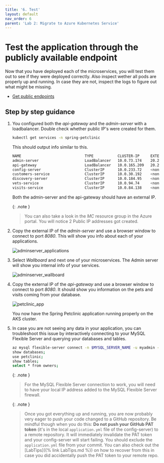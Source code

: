 ```yaml
---
title: '6. Test'
layout: default
nav_order: 6
parent: 'Lab 2: Migrate to Azure Kubernetes Service'
---
```


# Test the application through the publicly available endpoint

Now that you have deployed each of the microservices, you will test them out to see if they were deployed correctly. Also inspect wether all pods are properly up and running. In case they are not, inspect the logs to figure out what might be missing.

- [Get public endpoints](https://docs.microsoft.com/en-us/azure/aks/kubernetes-walkthrough#test-the-application)

## Step by step guidance

1. You configured both the _api-gateway_ and the _admin-server_ with a loadbalancer. Double check whether public IP's were created for them.

   ```bash
   kubectl get services -n spring-petclinic
   ```

   This should output info similar to this.

   ```bash
   NAME                             TYPE           CLUSTER-IP     EXTERNAL-IP     PORT(S)          AGE
   admin-server                     LoadBalancer   10.0.73.174    20.245.56.122   8080:32737/TCP   160m
   api-gateway                      LoadBalancer   10.0.165.209   20.245.56.35    8080:30278/TCP   157m
   config-server                    ClusterIP      10.0.233.72    <none>          8888/TCP         163m
   customers-service                ClusterIP      10.0.30.192    <none>          8080/TCP         171m
   discovery-server                 ClusterIP      10.0.184.95    <none>          8761/TCP         162m
   vets-service                     ClusterIP      10.0.94.74     <none>          8080/TCP         171m
   visits-service                   ClusterIP      10.0.84.138    <none>          8080/TCP         170m
   ```

   Both the admin-server and the api-gateway should have an external IP.

   {: .note }
   > You can also take a look in the _MC_ resource group in the Azure portal. You will notice 2 Public IP addresses got created.

1. Copy the external IP of the _admin-server_ and use a browser window to connect to port _8080_. This will show you info about each of your applications.

   ![adminserver_applications](../../images/adminserver_applications.png)

1. Select _Wallboard_ and next one of your microservices. The Admin server will show you internal info of your services.

   ![adminserver_wallboard](../../images/adminserver_wallboard.png)

1. Copy the external IP of the _api-gateway_ and use a browser window to connect to port _8080_. It should show you information on the pets and visits coming from your database.

   ![petclinic_app](../../images/petclinic_app.png)

   You now have the Spring Petclinic application running properly on the AKS cluster.

1. In case you are not seeing any data in your application, you can troubleshoot this issue by interactively connecting to your MySQL Flexible Server and querying your databases and tables.

   ```bash
   az mysql flexible-server connect -n $MYSQL_SERVER_NAME -u myadmin -p $MYSQL_ADMIN_PASSWORD --interactive
   show databases;
   use petclinic;
   show tables;
   select * from owners;
   ```

   {: .note }
   > For the MySQL Flexible Server connection to work, you will need to have your local IP address added to the MySQL Flexible Server firewall.

   {: .note }
   > Once you got everything up and running, you are now probably very eager to push your code changed to a GitHub repository. Be mindful though when you do this: **Do not push your GitHub PAT token** (it's in the local `application.yml` file of the config-server) to a remote repository. It will immediately invalidate the PAT token and your config-server will start failing. You should exclude the `application.yml` file from your commit. You can also check out the [LabTips]({% link LabTips.md %}) on how to recover from this in case you did accidentally push the PAT token to your remote repo.
